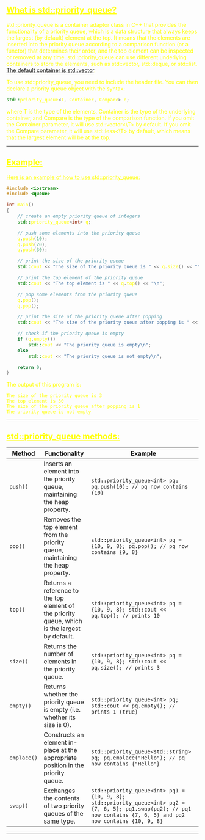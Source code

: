 ## <font color="yellow"><u>What is std::priority_queue?</u></f>

std::priority_queue is a container adaptor class in C++ that provides the functionality of a priority queue, which is a data structure that always keeps the largest (by default) element at the top. It means that the elements are inserted into the priority queue according to a comparison function (or a functor) that determines their order, and the top element can be inspected or removed at any time. std::priority_queue can use different underlying containers to store the elements, such as std::vector, std::deque, or std::list. [The default container is std::vector](https://en.cppreference.com/w/cpp/container/priority_queue).

To use std::priority_queue, you need to include the <queue> header file. You can then declare a priority queue object with the syntax:

```c++
std::priority_queue<T, Container, Compare> q;
```

where T is the type of the elements, Container is the type of the underlying container, and Compare is the type of the comparison function. If you omit the Container parameter, it will use std::vector<\T> by default. If you omit the Compare parameter, it will use std::less<\T> by default, which means that the largest element will be at the top.

---
## <font color="yellow"><u>Example:</u></font>

<u>Here is an example of how to use std::priority_queue:</u>

```c++
#include <iostream>
#include <queue>

int main()
{
    // create an empty priority queue of integers
    std::priority_queue<int> q;

    // push some elements into the priority queue
    q.push(10);
    q.push(20);
    q.push(30);

    // print the size of the priority queue
    std::cout << "The size of the priority queue is " << q.size() << "\n";

    // print the top element of the priority queue
    std::cout << "The top element is " << q.top() << "\n";

    // pop some elements from the priority queue
    q.pop();
    q.pop();

    // print the size of the priority queue after popping
    std::cout << "The size of the priority queue after popping is " << q.size() << "\n";

    // check if the priority queue is empty
    if (q.empty())
        std::cout << "The priority queue is empty\n";
    else
        std::cout << "The priority queue is not empty\n";

    return 0;
}
```

The output of this program is:

```
The size of the priority queue is 3
The top element is 30
The size of the priority queue after popping is 1
The priority queue is not empty
```

---
## <font color="yellow"><u>std::priority_queue methods:</u></f>

|Method|Functionality|Example|
|---|---|---|
|`push()`|Inserts an element into the priority queue, maintaining the heap property.|`std::priority_queue<int> pq; pq.push(10); // pq now contains {10}`|
|`pop()`|Removes the top element from the priority queue, maintaining the heap property.|`std::priority_queue<int> pq = {10, 9, 8}; pq.pop(); // pq now contains {9, 8}`|
|`top()`|Returns a reference to the top element of the priority queue, which is the largest by default.|`std::priority_queue<int> pq = {10, 9, 8}; std::cout << pq.top(); // prints 10`|
|`size()`|Returns the number of elements in the priority queue.|`std::priority_queue<int> pq = {10, 9, 8}; std::cout << pq.size(); // prints 3`|
|`empty()`|Returns whether the priority queue is empty (i.e. whether its size is 0).|`std::priority_queue<int> pq; std::cout << pq.empty(); // prints 1 (true)`|
|`emplace()`|Constructs an element in-place at the appropriate position in the priority queue.|`std::priority_queue<std::string> pq; pq.emplace("Hello"); // pq now contains {"Hello"}`|
|`swap()`|Exchanges the contents of two priority queues of the same type.|`std::priority_queue<int> pq1 = {10, 9, 8}; std::priority_queue<int> pq2 = {7, 6, 5}; pq1.swap(pq2); // pq1 now contains {7, 6, 5} and pq2 now contains {10, 9, 8}`|

---

